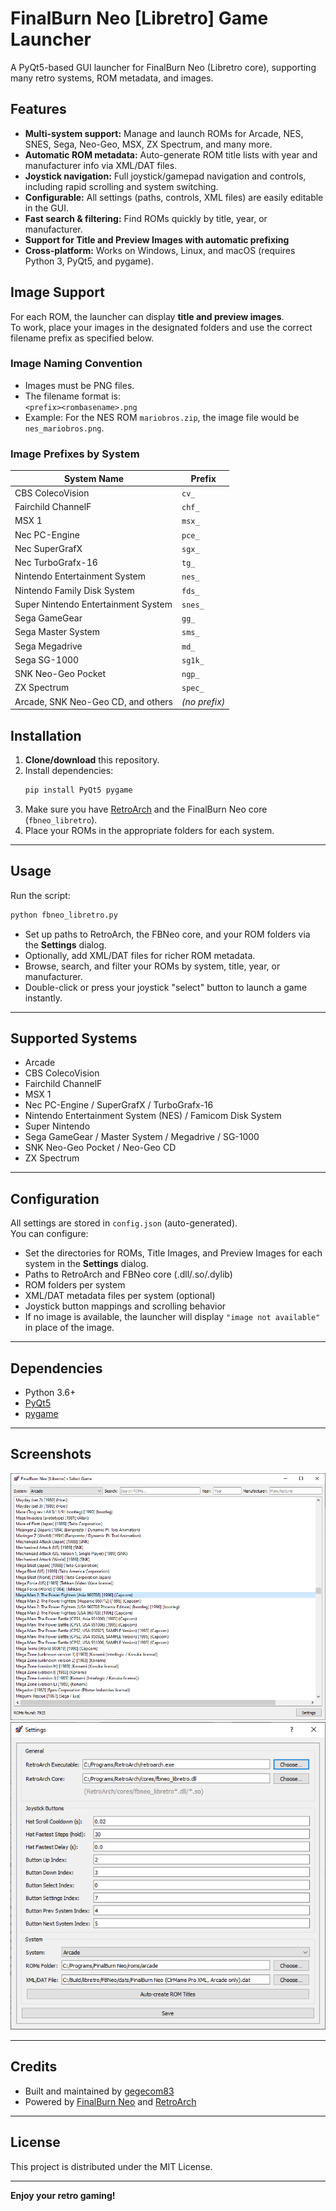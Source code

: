 # FinalBurn Neo [Libretro] Game Launcher

A PyQt5-based GUI launcher for FinalBurn Neo (Libretro core), supporting many retro systems, ROM metadata, and images.

## Features

- **Multi-system support:** Manage and launch ROMs for Arcade, NES, SNES, Sega, Neo-Geo, MSX, ZX Spectrum, and many more.
- **Automatic ROM metadata:** Auto-generate ROM title lists with year and manufacturer info via XML/DAT files.
- **Joystick navigation:** Full joystick/gamepad navigation and controls, including rapid scrolling and system switching.
- **Configurable:** All settings (paths, controls, XML files) are easily editable in the GUI.
- **Fast search & filtering:** Find ROMs quickly by title, year, or manufacturer.
- **Support for Title and Preview Images with automatic prefixing**
- **Cross-platform:** Works on Windows, Linux, and macOS (requires Python 3, PyQt5, and pygame).

## Image Support

For each ROM, the launcher can display **title and preview images**.  
To work, place your images in the designated folders and use the correct filename prefix as specified below.

### Image Naming Convention

- Images must be PNG files.
- The filename format is:  
  `<prefix><rombasename>.png`
- Example: For the NES ROM `mariobros.zip`, the image file would be `nes_mariobros.png`.

### Image Prefixes by System

| System Name                                | Prefix         |
|---------------------------------------------|---------------|
| CBS ColecoVision                           | `cv_`         |
| Fairchild ChannelF                         | `chf_`        |
| MSX 1                                      | `msx_`        |
| Nec PC-Engine                              | `pce_`        |
| Nec SuperGrafX                             | `sgx_`        |
| Nec TurboGrafx-16                          | `tg_`         |
| Nintendo Entertainment System              | `nes_`        |
| Nintendo Family Disk System                | `fds_`        |
| Super Nintendo Entertainment System        | `snes_`       |
| Sega GameGear                              | `gg_`         |
| Sega Master System                         | `sms_`        |
| Sega Megadrive                             | `md_`         |
| Sega SG-1000                               | `sg1k_`       |
| SNK Neo-Geo Pocket                         | `ngp_`        |
| ZX Spectrum                                | `spec_`       |
| Arcade, SNK Neo-Geo CD, and others         | *(no prefix)* |

## Installation

1. **Clone/download** this repository.
2. Install dependencies:
   ```bash
   pip install PyQt5 pygame
   ```
3. Make sure you have [RetroArch](https://www.retroarch.com/) and the FinalBurn Neo core (`fbneo_libretro`).
4. Place your ROMs in the appropriate folders for each system.

---

## Usage

Run the script:
```bash
python fbneo_libretro.py
```

- Set up paths to RetroArch, the FBNeo core, and your ROM folders via the **Settings** dialog.
- Optionally, add XML/DAT files for richer ROM metadata.
- Browse, search, and filter your ROMs by system, title, year, or manufacturer.
- Double-click or press your joystick "select" button to launch a game instantly.

---

## Supported Systems

- Arcade
- CBS ColecoVision
- Fairchild ChannelF
- MSX 1
- Nec PC-Engine / SuperGrafX / TurboGrafx-16
- Nintendo Entertainment System (NES) / Famicom Disk System
- Super Nintendo
- Sega GameGear / Master System / Megadrive / SG-1000
- SNK Neo-Geo Pocket / Neo-Geo CD
- ZX Spectrum

---

## Configuration

All settings are stored in `config.json` (auto-generated).  
You can configure:

- Set the directories for ROMs, Title Images, and Preview Images for each system in the **Settings** dialog.
- Paths to RetroArch and FBNeo core (.dll/.so/.dylib)
- ROM folders per system
- XML/DAT metadata files per system (optional)
- Joystick button mappings and scrolling behavior
- If no image is available, the launcher will display `"image not available"` in place of the image.

---

## Dependencies

- Python 3.6+
- [PyQt5](https://pypi.org/project/PyQt5/)
- [pygame](https://pypi.org/project/pygame/)

---

## Screenshots

![main](https://github.com/gegecom83/fbneo_libretro/blob/main/main.png)
![settings](https://github.com/gegecom83/fbneo_libretro/blob/main/settings.png) 


---

## Credits

- Built and maintained by [gegecom83](https://github.com/gegecom83)
- Powered by [FinalBurn Neo](https://github.com/finalburnneo/FBNeo) and [RetroArch](https://www.retroarch.com/)

---

## License

This project is distributed under the MIT License.

---

**Enjoy your retro gaming!**
